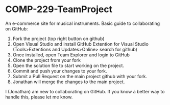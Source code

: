 # COMP-229-TeamProject
An e-commerce site for musical instruments.
Basic guide to collaborating on GitHub:

  1. Fork the project (top right button on github)
  2. Open Visual Studio and install GitHub Extention for Visual Studio (Tools>Extentions and Updates>Online> search for github)
  3. Once installed, open Team Explorer and login to GitHub
  4. Clone the project from your fork
  5. Open the solution file to start working on the project.
  6. Commit and push your changes to your fork.
  7. Submit a Pull Request on the main project github with your fork.
  8. Jonathan will merge the changes to the main project.
  
I (Jonathan) am new to collaborating on GitHub.  If you know a better way to handle this, please let me know.
